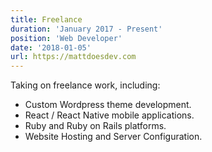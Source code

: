 ```yaml
---
title: Freelance
duration: 'January 2017 - Present'
position: 'Web Developer'
date: '2018-01-05'
url: https://mattdoesdev.com
---
```

Taking on freelance work, including:

* Custom Wordpress theme development.
* React / React Native mobile applications.
* Ruby and Ruby on Rails platforms.
* Website Hosting and Server Configuration.
